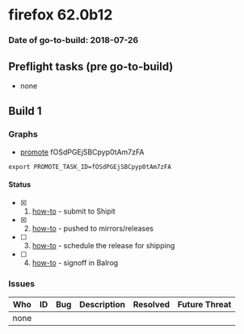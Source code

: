 # firefox 62.0b12

### Date of go-to-build: 2018-07-26

## Preflight tasks (pre go-to-build)
- none

## Build 1  

### Graphs
* [promote](https://tools.taskcluster.net/push-inspector/#/fOSdPGEjSBCpyp0tAm7zFA) fOSdPGEjSBCpyp0tAm7zFA
```
export PROMOTE_TASK_ID=fOSdPGEjSBCpyp0tAm7zFA
```


#### Status
- [x] 1.  [how-to](https://wiki.mozilla.org/Release:Release_Automation_on_Mercurial:Starting_a_Release#Submit_to_Ship_It)  - submit to Shipit
- [x] 2.  [how-to](https://github.com/mozilla-releng/releasewarrior-2.0/blob/master/docs/release-promotion/desktop/howto.md#push-artifacts-to-releases-directory)  - pushed to mirrors/releases
- [ ] 3.  [how-to](https://github.com/mozilla-releng/releasewarrior-2.0/blob/master/docs/release-promotion/desktop/howto.md#ship-the-release)  - schedule the release for shipping
- [ ] 4.  [how-to](https://github.com/mozilla-releng/releasewarrior-2.0/blob/master/docs/release-promotion/desktop/howto.md#obtain-sign-offs-for-changes)  - signoff in Balrog

### Issues
| Who                 | ID               | Bug                                                                 | Description                | Resolved                | Future Threat                |
| ------------------- | ---------------- | ------------------------------------------------------------------- | -------------------------- | ----------------------- | ---------------------------- |
| none | | | | | |

